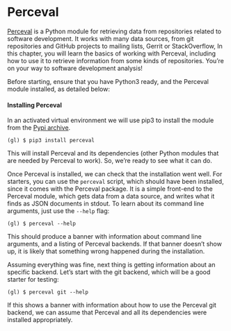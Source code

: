 # Perceval

[Perceval](https://github.com/chaoss/grimoirelab-perceval) is a Python module for
retrieving data from repositories related to software development. It works with many data
sources, from git repositories and GitHub projects to mailing lists, Gerrit or
StackOverflow, In this chapter, you will learn the basics of working with Perceval,
including how to use it to retrieve information from some kinds of repositories. You’re on
your way to software development analysis!

Before starting, ensure that you have Python3 ready, and the Perceval module installed, as
detailed below:

#### Installing Perceval

In an activated virtual environment we will use pip3 to install the module from the [Pypi
archive](https://pypi.python.org/pypi).

```
(gl) $ pip3 install perceval
```

This will install Perceval and its dependencies (other Python modules that are needed by
Perceval to work). So, we’re ready to see what it can do.

Once Perceval is installed, we can check that the installation went well. For starters,
you can use the `perceval` script, which should have been installed, since it comes with
the Perceval package. It is a simple front-end to the Perceval module, which gets data
from a data source, and writes what it finds as JSON documents in stdout. To learn about
its command line arguments, just use the `--help` flag:

```
(gl) $ perceval --help
```

This should produce a banner with information about command line arguments, and a listing
of Perceval backends. If that banner doesn’t show up, it is likely that something wrong
happened during the installation.

Assuming everything was fine, next thing is getting information about an specific backend.
Let’s start with the git backend, which will be a good starter for testing:

```
(gl) $ perceval git --help
```

If this shows a banner with information about how to use the Perceval git backend, we can
assume that Perceval and all its dependencies were installed appropriately.
